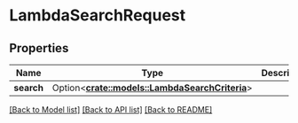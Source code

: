 # LambdaSearchRequest

## Properties

Name | Type | Description | Notes
------------ | ------------- | ------------- | -------------
**search** | Option<[**crate::models::LambdaSearchCriteria**](LambdaSearchCriteria.md)> |  | [optional]

[[Back to Model list]](../README.md#documentation-for-models) [[Back to API list]](../README.md#documentation-for-api-endpoints) [[Back to README]](../README.md)


